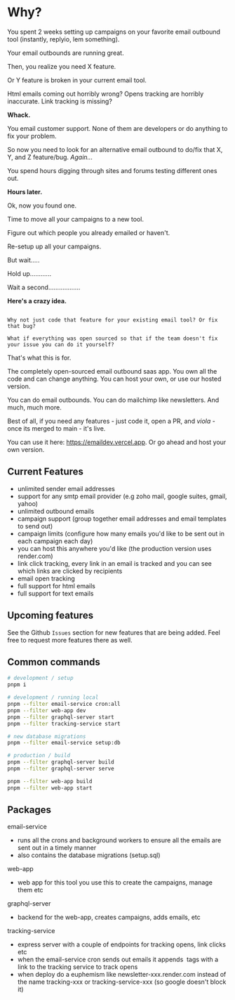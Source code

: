 # Why?

You spent 2 weeks setting up campaigns on your favorite email outbound tool (instantly, replyio, lem something). 

Your email outbounds are running great. 

Then, you realize you need X feature. 

Or Y feature is broken in your current email tool. 

Html emails coming out horribly wrong? Opens tracking are horribly inaccurate. Link tracking is missing?

**Whack.**

You email customer support. None of them are developers or do anything to fix your problem.

So now you need to look for an alternative email outbound to do/fix that X, Y, and Z feature/bug. _Again..._

You spend hours digging through sites and forums testing different ones out.

**Hours later.**

Ok, now you found one. 

Time to move all your campaigns to a new tool. 

Figure out which people you already emailed or haven't. 

Re-setup up all your campaigns.

But wait.....

Hold up............

Wait a second..................

**Here's a crazy idea.**

```

Why not just code that feature for your existing email tool? Or fix that bug?

What if everything was open sourced so that if the team doesn't fix your issue you can do it yourself?

```

That's what this is for. 

The completely open-sourced email outbound saas app. You own all the code and can change anything. You can host your own, or use our hosted version.

You can do email outbounds. You can do mailchimp like newsletters. And much, much more.

Best of all, if you need any features - just code it, open a PR, and _viola_ - once its merged to main - it's live.

You can use it here: https://emaildev.vercel.app. Or go ahead and host your own version.

## Current Features

- unlimited sender email addresses 
- support for any smtp email provider (e.g zoho mail, google suites, gmail, yahoo)
- unlimited outbound emails
- campaign support (group together email addresses and email templates to send out)
- campaign limits (configure how many emails you'd like to be sent out in each campaign each day)
- you can host this anywhere you'd like (the production version uses render.com)
- link click tracking, every link in an email is tracked and you can see which links are clicked by recipients
- email open tracking
- full support for html emails
- full support for text emails

## Upcoming features

See the Github `Issues` section for new features that are being added. Feel free to request more features there as well.

## Common commands

```bash
# development / setup
pnpm i

# development / running local
pnpm --filter email-service cron:all
pnpm --filter web-app dev
pnpm --filter graphql-server start
pnpm --filter tracking-service start

# new database migrations
pnpm --filter email-service setup:db

# production / build
pnpm --filter graphql-server build
pnpm --filter graphql-server serve

pnpm --filter web-app build
pnpm --filter web-app start
```

## Packages

email-service
- runs all the crons and background workers to ensure all the emails are sent out in a timely manner
- also contains the database migrations (setup.sql)

web-app
- web app for this tool you use this to create the campaigns, manage them etc

graphql-server
- backend for the web-app, creates campaigns, adds emails, etc

tracking-service
- express server with a couple of endpoints for tracking opens, link clicks etc
- when the email-service cron sends out emails it appends <img> tags with a link to the tracking service to track opens
- when deploy do a euphemism like newsletter-xxx.render.com instead of the name tracking-xxx or tracking-service-xxx (so google doesn't block it)
